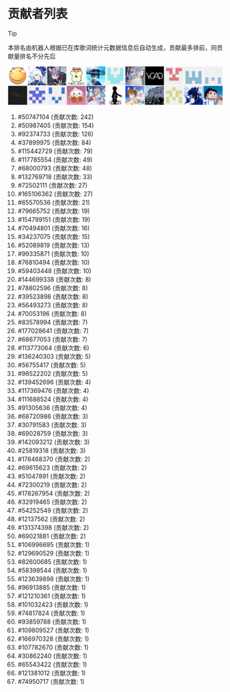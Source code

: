 # 贡献者列表

> [!TIP]
> 本排名由机器人根据已在库歌词统计元数据信息后自动生成，贡献最多排前，同贡献量排名不分先后

![贡献者头像画廊](./CONTRIBUTORS.svg)

1. #50747104 (贡献次数: 242)
2. #50987405 (贡献次数: 154)
3. #92374733 (贡献次数: 126)
4. #37899975 (贡献次数: 84)
5. #115442729 (贡献次数: 79)
6. #117785554 (贡献次数: 49)
7. #68000793 (贡献次数: 48)
8. #132769718 (贡献次数: 33)
9. #72502111 (贡献次数: 27)
10. #165106362 (贡献次数: 27)
11. #65570536 (贡献次数: 21)
12. #79665752 (贡献次数: 19)
13. #154799151 (贡献次数: 19)
14. #70494801 (贡献次数: 16)
15. #34237075 (贡献次数: 15)
16. #52089819 (贡献次数: 13)
17. #99335871 (贡献次数: 10)
18. #76810494 (贡献次数: 10)
19. #59403448 (贡献次数: 10)
20. #144699338 (贡献次数: 8)
21. #78802596 (贡献次数: 8)
22. #39523898 (贡献次数: 8)
23. #56493273 (贡献次数: 8)
24. #70053196 (贡献次数: 8)
25. #83578994 (贡献次数: 7)
26. #177028641 (贡献次数: 7)
27. #68677053 (贡献次数: 7)
28. #113773064 (贡献次数: 6)
29. #136240303 (贡献次数: 5)
30. #56755417 (贡献次数: 5)
31. #98522202 (贡献次数: 5)
32. #139452696 (贡献次数: 4)
33. #117369476 (贡献次数: 4)
34. #111688524 (贡献次数: 4)
35. #91305636 (贡献次数: 4)
36. #68720986 (贡献次数: 3)
37. #30791583 (贡献次数: 3)
38. #69028759 (贡献次数: 3)
39. #142093212 (贡献次数: 3)
40. #25819318 (贡献次数: 3)
41. #178468370 (贡献次数: 2)
42. #69615623 (贡献次数: 2)
43. #51047891 (贡献次数: 2)
44. #72300219 (贡献次数: 2)
45. #178267954 (贡献次数: 2)
46. #32919465 (贡献次数: 2)
47. #54252549 (贡献次数: 2)
48. #12137562 (贡献次数: 2)
49. #131374398 (贡献次数: 2)
50. #69021881 (贡献次数: 2)
51. #106996695 (贡献次数: 1)
52. #129690529 (贡献次数: 1)
53. #82600685 (贡献次数: 1)
54. #58398544 (贡献次数: 1)
55. #123639898 (贡献次数: 1)
56. #96913885 (贡献次数: 1)
57. #121210361 (贡献次数: 1)
58. #101032423 (贡献次数: 1)
59. #74817824 (贡献次数: 1)
60. #93859788 (贡献次数: 1)
61. #109809527 (贡献次数: 1)
62. #166970328 (贡献次数: 1)
63. #107782670 (贡献次数: 1)
64. #30862240 (贡献次数: 1)
65. #65543422 (贡献次数: 1)
66. #121381012 (贡献次数: 1)
67. #74950717 (贡献次数: 1)
